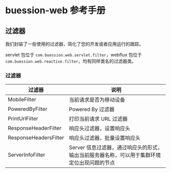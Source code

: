 # buession-web 参考手册


## 过滤器


我们封装了一些使用的过滤器，简化了您的开发或者应用运行的跟踪。

servlet 包位于 `com.buession.web.servlet.filter`，webflux 包位于 `com.buession.web.reactive.filter`，均有同样类名的过滤器类。


### 过滤器

|  过滤器                | 说明                                                                               |
|  ----                  | ----                                                                             |
| MobileFilter           | 当前请求是否为移动设备                                                               |
| PoweredByFilter        | Powered By 过滤器                                                                  |
| PrintUrlFilter         | 打印当前请求 URL 过滤器                                                             |
| ResponseHeaderFilter   | 响应头过滤器，设置响应头                                                             |
| ResponseHeadersFilter  | 响应头过滤器，批量设置响应头                                                          |
| ServerInfoFilter       | Server 信息过滤器，通过响应头的形式，输出当前服务器名称，可以用于集群环境定位出现问题的节点   |